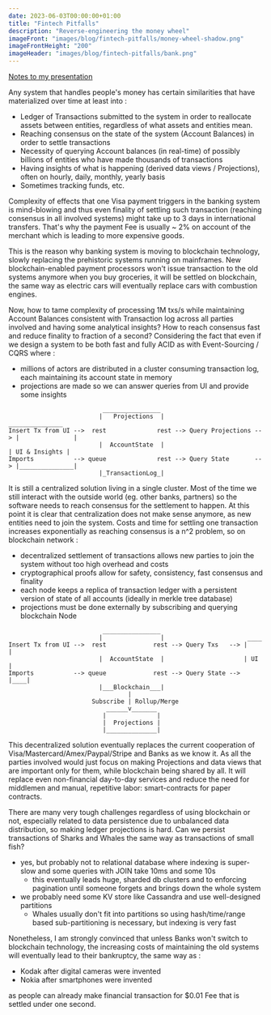 ```yaml
---
date: 2023-06-03T00:00:00+01:00
title: "Fintech Pitfalls"
description: "Reverse-engineering the money wheel"
imageFront: "images/blog/fintech-pitfalls/money-wheel-shadow.png"
imageFrontHeight: "200"
imageHeader: "images/blog/fintech-pitfalls/bank.png"
---
```


[Notes to my presentation](https://prezi.com/view/nPM9GQAVOodaZSFxKY9g/)

Any system that handles people's money has certain similarities that have materialized over time at least into : 
  - Ledger of Transactions submitted to the system in order to reallocate assets between entities, 
regardless of what assets and entities mean.
  - Reaching consensus on the state of the system (Account Balances) in order to settle transactions
  - Necessity of querying Account balances (in real-time) of possibly billions of entities who have made thousands of transactions
  - Having insights of what is happening (derived data views / Projections), often on hourly, daily, monthly, yearly basis
  - Sometimes tracking funds, etc. 

Complexity of effects that one Visa payment triggers in the banking system is mind-blowing and thus even finality of settling 
such transaction (reaching consensus in all involved systems) might take up to 3 days in international transfers.
That's why the payment Fee is usually ~ 2% on account of the merchant which is leading to more expensive goods.

This is the reason why banking system is moving to blockchain technology, slowly replacing the prehistoric systems running on mainframes.
New blockchain-enabled payment processors won't issue transaction to the old systems anymore when you buy groceries, it will be settled on blockchain,
the same way as electric cars will eventually replace cars with combustion engines.

Now, how to tame complexity of processing 1M txs/s while maintaining Account Balances consistent with Transaction log across all parties involved
and having some analytical insights? How to reach consensus fast and reduce finality to fraction of a second? Considering the fact that even if we design
a system to be both fast and fully ACID as with Event-Sourcing / CQRS where :
 - millions of actors are distributed in a cluster consuming transaction log, each maintaining its account state in memory
 - projections are made so we can answer queries from UI and provide some insights

```
                          ________________
                         |   Projections  |                              _______________
Insert Tx from UI -->  rest              rest --> Query Projections --> |               |
                         |  AccountState  |                             | UI & Insights |
Imports           --> queue              rest --> Query State       --> |_______________|
                         |_TransactionLog_|
```

It is still a centralized solution living in a single cluster. Most of the time we still interact with the outside world (eg. other banks, partners) so the
software needs to reach consensus for the settlement to happen. At this point it is clear that centralization does not make sense anymore, as new entities need
to join the system. Costs and time for settling one transaction increases exponentially as reaching consensus is a n^2 problem, so on blockchain network :
 - decentralized settlement of transactions allows new parties to join the system without too high overhead and costs
 - cryptographical proofs allow for safety, consistency, fast consensus and finality 
 - each node keeps a replica of transaction ledger with a persistent version of state of all accounts (ideally in merkle tree database)
 - projections must be done externally by subscribing and querying blockchain Node

```
                          ________________
                         |                |                       ____
Insert Tx from UI -->  rest             rest --> Query Txs   --> |    |
                         |  AccountState  |                      | UI |
Imports           --> queue             rest --> Query State --> |____|
                         |___Blockchain___|
                                 |
                       Subscribe | Rollup/Merge
                           ______v_______
                          |              |
                          |  Projections |  
                          |______________|
```

This decentralized solution eventually replaces the current cooperation of Visa/Mastercard/Amex/Paypal/Stripe and Banks as we know it.
As all the parties involved would just focus on making Projections and data views that are important only for them, while blockchain being shared by all.
It will replace even non-financial day-to-day services and reduce the need for middlemen and manual, repetitive labor: smart-contracts for paper contracts.

There are many very tough challenges regardless of using blockchain or not, especially related to data persistence due to unbalanced data distribution,
so making ledger projections is hard. Can we persist transactions of Sharks and Whales the same way as transactions of small fish?
  - yes, but probably not to relational database where indexing is super-slow and some queries with JOIN take 10ms and some 10s
    - this eventually leads huge, sharded db clusters and to enforcing pagination until someone forgets and brings down the whole system
  - we probably need some KV store like Cassandra and use well-designed partitions
    - Whales usually don't fit into partitions so using hash/time/range based sub-partitioning is necessary, but indexing is very fast

Nonetheless, I am strongly convinced that unless Banks won't switch to blockchain technology, the increasing costs of maintaining the old systems will eventually
lead to their bankruptcy, the same way as : 
  - Kodak after digital cameras were invented
  - Nokia after smartphones were invented

as people can already make financial transaction for $0.01 Fee that is settled under one second.
